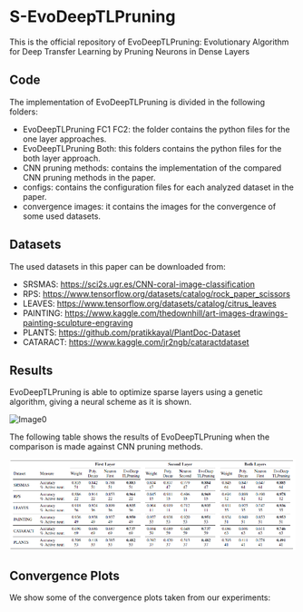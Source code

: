 # S-EvoDeepTLPruning

This is the official repository of EvoDeepTLPruning: Evolutionary Algorithm for Deep Transfer Learning by Pruning Neurons in Dense Layers

## Code

The implementation of EvoDeepTLPruning is divided in the following folders:

   * EvoDeepTLPruning FC1 FC2: the folder contains the python files for the one layer approaches.
   * EvoDeepTLPruning Both: this folders contains the python files for the both layer approach.
   * CNN pruning methods: contains the implementation of the compared CNN pruning methods in the paper.
   * configs: contains the configuration files for each analyzed dataset in the paper.
   * convergence images: it contains the images for the convergence of some used datasets.
  
## Datasets

The used datasets in this paper can be downloaded from:

  * SRSMAS: https://sci2s.ugr.es/CNN-coral-image-classification
  * RPS: https://www.tensorflow.org/datasets/catalog/rock_paper_scissors
  * LEAVES: https://www.tensorflow.org/datasets/catalog/citrus_leaves
  * PAINTING: https://www.kaggle.com/thedownhill/art-images-drawings-painting-sculpture-engraving
  * PLANTS: https://github.com/pratikkayal/PlantDoc-Dataset
  * CATARACT: https://www.kaggle.com/jr2ngb/cataractdataset

## Results

EvoDeepTLPruning is able to optimize sparse layers using a genetic algorithm, giving a neural scheme as it is shown.

![Image0](https://github.com/ari-dasci/S-EvoDeepTLPruning/tree/main/images/sparseRepresentation.png)

The following table shows the results of EvoDeepTLPruning when the comparison is made against CNN pruning methods.

![Image0](https://github.com/ari-dasci/S-EvoDeepTLPruning/blob/main/images/resultsEvoDeepTLPruningCNN.png)


## Convergence Plots

We show some of the convergence plots taken from our experiments:

